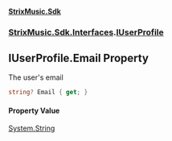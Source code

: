 #### [StrixMusic.Sdk](./index.md 'index')
### [StrixMusic.Sdk.Interfaces](./StrixMusic-Sdk-Interfaces.md 'StrixMusic.Sdk.Interfaces').[IUserProfile](./StrixMusic-Sdk-Interfaces-IUserProfile.md 'StrixMusic.Sdk.Interfaces.IUserProfile')
## IUserProfile.Email Property
The user's email  
```csharp
string? Email { get; }
```
#### Property Value
[System.String](https://docs.microsoft.com/en-us/dotnet/api/System.String 'System.String')  
